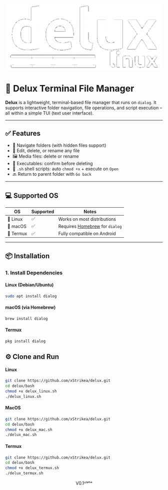 <p align="center">
  <img src="image/logo.png" alt="logo"/>
</p>

# 🧾 Delux Terminal File Manager

**Delux** is a lightweight, terminal-based file manager that runs on `dialog`. It supports interactive folder navigation, file operations, and script execution – all within a simple TUI (text user interface).

---

## ✅ Features

- 📁 Navigate folders (with hidden files support)
- 📝 Edit, delete, or rename any file
- 🖼️ Media files: delete or rename
- 🧨 Executables: confirm before deleting
- 🐚 `.sh` shell scripts: auto `chmod +x` + execute on `Open`
- 🔙 Return to parent folder with `Go back`

---

## 💻 Supported OS

| OS         | Supported | Notes                         |
|------------|-----------|-------------------------------|
| 🐧 Linux    | ✅        | Works on most distributions   |
| 🍎 macOS    | ✅        | Requires [Homebrew](https://brew.sh/) for `dialog` |
| 📱 Termux   | ✅        | Fully compatible on Android   |

---

## 📦 Installation

### 1. Install Dependencies

#### Linux (Debian/Ubuntu)
```bash
sudo apt install dialog
```
#### macOS (via Homebrew)
```bash
brew install dialog
```
#### Termux
```bash
pkg install dialog
```

## ⚙️ Clone and Run
#### Linux
```bash
git clone https://github.com/xStrikea/delux.git
cd delux/bash
chmod +x delux_linux.sh
./delux_linux.sh
```
#### MacOS
```bash
git clone https://github.com/xStrikea/delux.git
cd delux/bash
chmod +x delux_mac.sh
./delux_mac.sh
```
#### Termux
```bash
git clone https://github.com/xStrikea/delux.git
cd delux/bash
chmod +x delux_termux.sh
./delux_termux.sh
```
<p align="center">
V0.1ᴬˡᵖʰᵃ
</p>